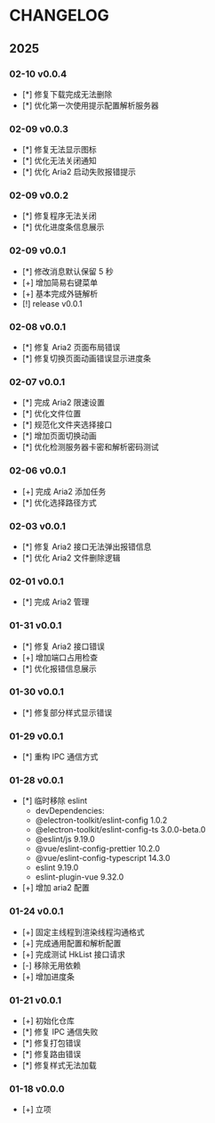 # CHANGELOG

## 2025

### 02-10 v0.0.4

- [*] 修复下载完成无法删除
- [*] 优化第一次使用提示配置解析服务器

### 02-09 v0.0.3

- [*] 修复无法显示图标
- [*] 优化无法关闭通知
- [*] 优化 Aria2 启动失败报错提示

### 02-09 v0.0.2

- [*] 修复程序无法关闭
- [*] 优化进度条信息展示

### 02-09 v0.0.1

- [*] 修改消息默认保留 5 秒
- [+] 增加简易右键菜单
- [+] 基本完成外链解析
- [!] release v0.0.1

### 02-08 v0.0.1

- [*] 修复 Aria2 页面布局错误
- [*] 修复切换页面动画错误显示进度条

### 02-07 v0.0.1

- [*] 完成 Aria2 限速设置
- [*] 优化文件位置
- [*] 规范化文件夹选择接口
- [*] 增加页面切换动画
- [*] 优化检测服务器卡密和解析密码测试

### 02-06 v0.0.1

- [+] 完成 Aria2 添加任务
- [*] 优化选择路径方式

### 02-03 v0.0.1

- [*] 修复 Aria2 接口无法弹出报错信息
- [*] 优化 Aria2 文件删除逻辑

### 02-01 v0.0.1

- [*] 完成 Aria2 管理

### 01-31 v0.0.1

- [*] 修复 Aria2 接口错误
- [+] 增加端口占用检查
- [*] 优化报错信息展示

### 01-30 v0.0.1

- [*] 修复部分样式显示错误

### 01-29 v0.0.1

- [*] 重构 IPC 通信方式

### 01-28 v0.0.1

- [*] 临时移除 eslint
  - devDependencies:
  - @electron-toolkit/eslint-config 1.0.2
  - @electron-toolkit/eslint-config-ts 3.0.0-beta.0
  - @eslint/js 9.19.0
  - @vue/eslint-config-prettier 10.2.0
  - @vue/eslint-config-typescript 14.3.0
  - eslint 9.19.0
  - eslint-plugin-vue 9.32.0
- [+] 增加 aria2 配置

### 01-24 v0.0.1

- [+] 固定主线程到渲染线程沟通格式
- [+] 完成通用配置和解析配置
- [+] 完成测试 HkList 接口请求
- [-] 移除无用依赖
- [+] 增加进度条

### 01-21 v0.0.1

- [+] 初始化仓库
- [*] 修复 IPC 通信失败
- [*] 修复打包错误
- [*] 修复路由错误
- [*] 修复样式无法加载

### 01-18 v0.0.0

- [+] 立项
